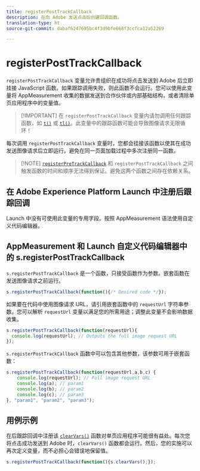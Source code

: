 ```yaml
---
title: registerPostTrackCallback
description: 在向 Adobe 发送点击后创建回调函数。
translation-type: ht
source-git-commit: dabaf6247695bc4f3d9bfe668f3ccfca12a52269

---
```



# registerPostTrackCallback

`registerPostTrackCallback` 变量允许贵组织在成功将点击发送到 Adobe 后立即挂接 JavaScript 函数。如果跟踪调用失败，则此函数不会运行。您可以使用此变量将 AppMeasurement 收集的数据发送到合作伙伴或内部基础结构，或者清除单页应用程序中的变量值。

>[!IMPORTANT] 在 `registerPostTrackCallback` 变量内请勿调用任何跟踪函数，如 [`t()`](t-method.md) 或 [`tl()`](tl-method.md)。此变量中的跟踪函数可能会导致图像请求无限循环！

每次调用 `registerPostTrackCallback` 变量时，您都会挂接该函数以使其在成功发送图像请求后立即运行。避免在同一页面加载过程中多次注册同一函数。

>[!NOTE] [`registerPreTrackCallback`](registerpretrackcallback.md) 和 `registerPostTrackCallback` 之间触发函数的时间和顺序无法得到保证。避免这两个函数之间存在依赖关系。

## 在 Adobe Experience Platform Launch 中注册后跟踪回调

Launch 中没有可使用此变量的专用字段。按照 AppMeasurement 语法使用自定义代码编辑器。

## AppMeasurement 和 Launch 自定义代码编辑器中的 s.registerPostTrackCallback

`s.registerPostTrackCallback` 是一个函数，只接受函数作为参数。嵌套函数在发送图像请求之前运行。

```js
s.registerPostTrackCallback(function(){/* Desired code */});
```

如果要在代码中使用图像请求 URL，请引用嵌套函数中的 `requestUrl` 字符串参数。您可以解析 `requestUrl` 变量以满足您的所需用途；调整此变量不会影响数据收集。

```js
s.registerPostTrackCallback(function(requestUrl){
  console.log(requestUrl); // Outputs the full image request URL
});
```

`s.registerPostTrackCallback` 函数中可以包含其他参数，该参数可用于嵌套函数：

```js
s.registerPostTrackCallback(function(requestUrl,a,b,c) {
    console.log(requestUrl); // Full image request URL
    console.log(a); // param1
    console.log(b); // param2
    console.log(c); // param3
}, "param1", "param2", "param3");
```

## 用例示例

在后跟踪回调中注册该 [`clearVars()`](clearvars.md) 函数对单页应用程序可能很有益处。每次您将点击成功发送到 Adobe 时，`clearVars()` 函数都会运行。然后，您的实施可以再次定义变量，而不必担心会错误地保留值。

```js
s.registerPostTrackCallback(function(){s.clearVars();});
```
